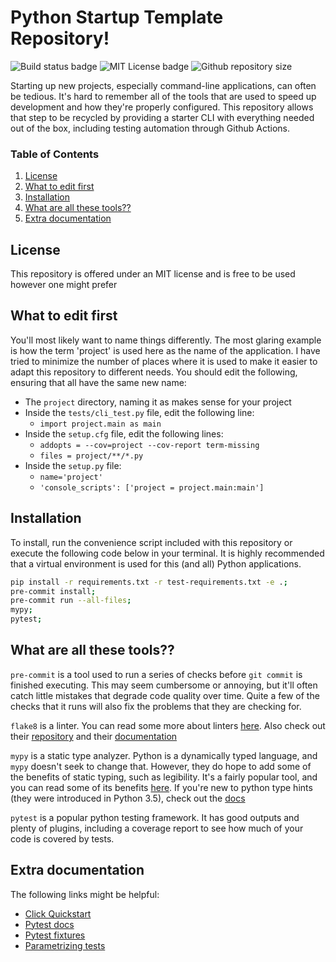 # Python Startup Template Repository!

![Build status badge](https://img.shields.io/github/workflow/status/taliamax/starter_python/build)
![MIT License badge](https://img.shields.io/github/license/taliamax/starter_python)
![Github repository size](https://img.shields.io/github/repo-size/taliamax/starter_python)

Starting up new projects, especially command-line applications, can often be tedious. It's hard to remember all of the tools that are used to speed up development and how they're properly configured. This repository allows that step to be recycled by providing a starter CLI with everything needed out of the box, including testing automation through Github Actions.

### Table of Contents
1. [License](#License)
1. [What to edit first](#What-to-edit-first)
1. [Installation](#Installation)
1. [What are all these tools??](#What-are-all-these-tools)
1. [Extra documentation](#Extra-documentation)

## License
This repository is offered under an MIT license and is free to be used however one might prefer

## What to edit first
You'll most likely want to name things differently. The most glaring example is how the term 'project' is used here as the name of the application. I have tried to minimize the number of places where it is used to make it easier to adapt this repository to different needs. You should edit the following, ensuring that all have the same new name:

- The `project` directory, naming it as makes sense for your project
- Inside the `tests/cli_test.py` file, edit the following line:
    - `import project.main as main`
- Inside the `setup.cfg` file, edit the following lines:
    - `addopts = --cov=project --cov-report term-missing`
    - `files = project/**/*.py`
- Inside the `setup.py` file:
    - `name='project'`
    - `'console_scripts': ['project = project.main:main']`

## Installation
To install, run the convenience script included with this repository or execute the following code below in your terminal. It is highly recommended that a virtual environment is used for this (and all) Python applications.

```sh
pip install -r requirements.txt -r test-requirements.txt -e .;
pre-commit install;
pre-commit run --all-files;
mypy;
pytest;
```


## What are all these tools??
`pre-commit` is a tool used to run a series of checks before `git commit` is finished executing. This may seem cumbersome or annoying, but it'll often catch little mistakes that degrade code quality over time. Quite a few of the checks that it runs will also fix the problems that they are checking for.

`flake8` is a linter. You can read some more about linters [here](https://en.wikipedia.org/wiki/Lint_(software)).
Also check out their [repository](https://gitlab.com/pycqa/flake8) and their [documentation](https://flake8.pycqa.org/en/latest/)

`mypy` is a static type analyzer. Python is a dynamically typed language, and `mypy` doesn't seek to change that. However, they do hope to add some of the benefits of static typing, such as legibility. It's a fairly popular tool, and you can read some of its benefits [here](https://dropbox.tech/application/our-journey-to-type-checking-4-million-lines-of-python). If you're new to python type hints (they were introduced in Python 3.5), check out the [docs](https://docs.python.org/3/library/typing.html)

`pytest` is a popular python testing framework. It has good outputs and plenty of plugins, including a coverage report to see how much of your code is covered by tests.


## Extra documentation
The following links might be helpful:
- [Click Quickstart](https://click.palletsprojects.com/en/7.x/quickstart/)
- [Pytest docs](https://docs.pytest.org/en/stable/contents.html)
- [Pytest fixtures](https://docs.pytest.org/en/stable/fixture.html)
- [Parametrizing tests](https://docs.pytest.org/en/stable/example/parametrize.html)
